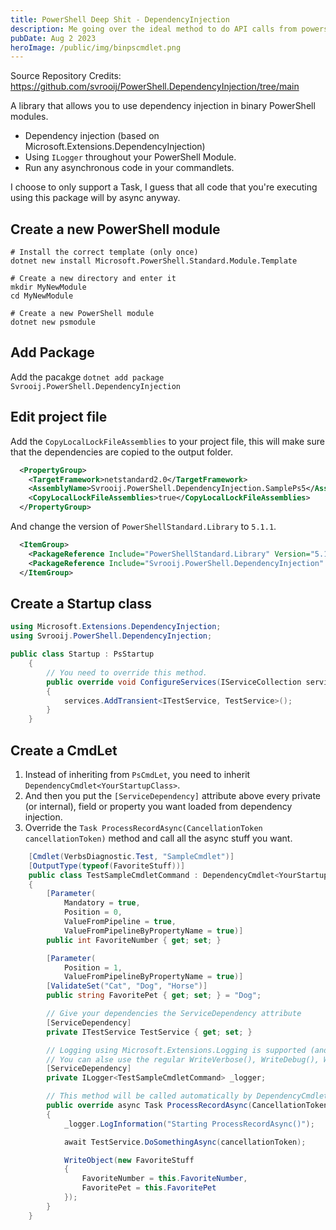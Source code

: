 ```yaml
---
title: PowerShell Deep Shit - DependencyInjection
description: Me going over the ideal method to do API calls from powershell functions with effective EH and catching the correct response codes.
pubDate: Aug 2 2023
heroImage: /public/img/binpscmdlet.png
---
```



Source Repository Credits: https://github.com/svrooij/PowerShell.DependencyInjection/tree/main


A library that allows you to use dependency injection in binary PowerShell modules.

- Dependency injection (based on Microsoft.Extensions.DependencyInjection)
- Using `ILogger` throughout your PowerShell Module.
- Run any asynchronous code in your commandlets.

I choose to only support a Task, I guess that all code that you're executing using this package will by async anyway.

## Create a new PowerShell module

```shell
# Install the correct template (only once)
dotnet new install Microsoft.PowerShell.Standard.Module.Template

# Create a new directory and enter it
mkdir MyNewModule
cd MyNewModule

# Create a new PowerShell module
dotnet new psmodule
```

## Add Package

Add the pacakge `dotnet add package Svrooij.PowerShell.DependencyInjection`

## Edit project file

Add the `CopyLocalLockFileAssemblies` to your project file, this will make sure that the dependencies are copied to the output folder.

```xml
  <PropertyGroup>
    <TargetFramework>netstandard2.0</TargetFramework>
    <AssemblyName>Svrooij.PowerShell.DependencyInjection.SamplePs5</AssemblyName>
    <CopyLocalLockFileAssemblies>true</CopyLocalLockFileAssemblies>
  </PropertyGroup>
```

And change the version of `PowerShellStandard.Library` to `5.1.1`.

```xml
  <ItemGroup>
    <PackageReference Include="PowerShellStandard.Library" Version="5.1.1" />
    <PackageReference Include="Svrooij.PowerShell.DependencyInjection" Version="1.0.1" />
  </ItemGroup>
```

## Create a Startup class

```csharp
using Microsoft.Extensions.DependencyInjection;
using Svrooij.PowerShell.DependencyInjection;

public class Startup : PsStartup
    {
        // You need to override this method.
        public override void ConfigureServices(IServiceCollection services)
        {
            services.AddTransient<ITestService, TestService>();
        }
    }
```

## Create a CmdLet

1. Instead of inheriting from `PsCmdLet`, you need to inherit `DependencyCmdlet<YourStartupClass>`.
2. And then you put the `[ServiceDependency]` attribute above every private (or internal), field or property you want loaded from dependency injection.
3. Override the `Task ProcessRecordAsync(CancellationToken cancellationToken)` method and call all the async stuff you want.

```csharp
    [Cmdlet(VerbsDiagnostic.Test, "SampleCmdlet")]
    [OutputType(typeof(FavoriteStuff))]
    public class TestSampleCmdletCommand : DependencyCmdlet<YourStartupClass>
    {
        [Parameter(
            Mandatory = true,
            Position = 0,
            ValueFromPipeline = true,
            ValueFromPipelineByPropertyName = true)]
        public int FavoriteNumber { get; set; }

        [Parameter(
            Position = 1,
            ValueFromPipelineByPropertyName = true)]
        [ValidateSet("Cat", "Dog", "Horse")]
        public string FavoritePet { get; set; } = "Dog";

        // Give your dependencies the ServiceDependency attribute
        [ServiceDependency]
        private ITestService TestService { get; set; }

        // Logging using Microsoft.Extensions.Logging is supported (and configured automatically)
        // You can alse use the regular WriteVerbose(), WriteDebug(), WriteInformation(), WriteWarning() and WriteError() methods
        [ServiceDependency]
        private ILogger<TestSampleCmdletCommand> _logger;

        // This method will be called automatically by DependencyCmdlet which is called by ProcessRecord()
        public override async Task ProcessRecordAsync(CancellationToken cancellationToken)
        {
            _logger.LogInformation("Starting ProcessRecordAsync()");

            await TestService.DoSomethingAsync(cancellationToken);

            WriteObject(new FavoriteStuff
            {
                FavoriteNumber = this.FavoriteNumber,
                FavoritePet = this.FavoritePet
            });
        }
    }
```
